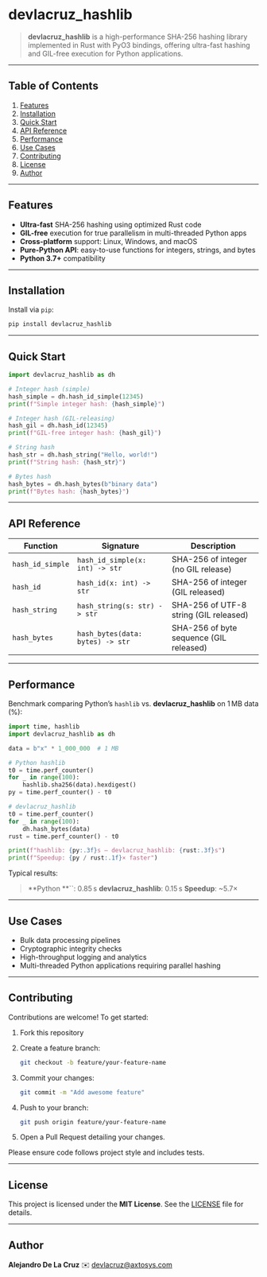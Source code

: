# devlacruz\_hashlib

> **devlacruz\_hashlib** is a high-performance SHA-256 hashing library implemented in Rust with PyO3 bindings, offering ultra-fast hashing and GIL-free execution for Python applications.

&#x20;&#x20;

---

## Table of Contents

1. [Features](#features)
2. [Installation](#installation)
3. [Quick Start](#quick-start)
4. [API Reference](#api-reference)
5. [Performance](#performance)
6. [Use Cases](#use-cases)
7. [Contributing](#contributing)
8. [License](#license)
9. [Author](#author)

---

## Features

* **Ultra-fast** SHA-256 hashing using optimized Rust code
* **GIL-free** execution for true parallelism in multi-threaded Python apps
* **Cross-platform** support: Linux, Windows, and macOS
* **Pure-Python API**: easy-to-use functions for integers, strings, and bytes
* **Python 3.7+** compatibility

---

## Installation

Install via `pip`:

```bash
pip install devlacruz_hashlib
```

---

## Quick Start

```python
import devlacruz_hashlib as dh

# Integer hash (simple)
hash_simple = dh.hash_id_simple(12345)
print(f"Simple integer hash: {hash_simple}")

# Integer hash (GIL-releasing)
hash_gil = dh.hash_id(12345)
print(f"GIL-free integer hash: {hash_gil}")

# String hash
hash_str = dh.hash_string("Hello, world!")
print(f"String hash: {hash_str}")

# Bytes hash
hash_bytes = dh.hash_bytes(b"binary data")
print(f"Bytes hash: {hash_bytes}")
```

---

## API Reference

| Function         | Signature                        | Description                             |
| ---------------- | -------------------------------- | --------------------------------------- |
| `hash_id_simple` | `hash_id_simple(x: int) -> str`  | SHA-256 of integer (no GIL release)     |
| `hash_id`        | `hash_id(x: int) -> str`         | SHA-256 of integer (GIL released)       |
| `hash_string`    | `hash_string(s: str) -> str`     | SHA-256 of UTF-8 string (GIL released)  |
| `hash_bytes`     | `hash_bytes(data: bytes) -> str` | SHA-256 of byte sequence (GIL released) |

---

## Performance

Benchmark comparing Python’s `hashlib` vs. **devlacruz\_hashlib** on 1 MB data (%):

```python
import time, hashlib
import devlacruz_hashlib as dh

data = b"x" * 1_000_000  # 1 MB

# Python hashlib
t0 = time.perf_counter()
for _ in range(100):
    hashlib.sha256(data).hexdigest()
py = time.perf_counter() - t0

# devlacruz_hashlib
t0 = time.perf_counter()
for _ in range(100):
    dh.hash_bytes(data)
rust = time.perf_counter() - t0

print(f"hashlib: {py:.3f}s — devlacruz_hashlib: {rust:.3f}s")
print(f"Speedup: {py / rust:.1f}× faster")
```

Typical results:

> \*\*Python \*\*\`\`: 0.85 s
> **devlacruz\_hashlib**: 0.15 s
> **Speedup**: \~5.7×

---

## Use Cases

* Bulk data processing pipelines
* Cryptographic integrity checks
* High-throughput logging and analytics
* Multi-threaded Python applications requiring parallel hashing

---

## Contributing

Contributions are welcome! To get started:

1. Fork this repository
2. Create a feature branch:

   ```bash
   git checkout -b feature/your-feature-name
   ```
3. Commit your changes:

   ```bash
   git commit -m "Add awesome feature"
   ```
4. Push to your branch:

   ```bash
   git push origin feature/your-feature-name
   ```
5. Open a Pull Request detailing your changes.

Please ensure code follows project style and includes tests.

---

## License

This project is licensed under the **MIT License**. See the [LICENSE](./LICENSE) file for details.

---

## Author

**Alejandro De La Cruz**
✉️ [devlacruz@axtosys.com](mailto:devlacruz@axtosys.com)
